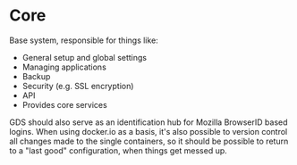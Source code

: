 # Core

Base system, responsible for things like:

- General setup and global settings
- Managing applications
- Backup
- Security (e.g. SSL encryption)
- API
- Provides core services

GDS should also serve as an identification hub for Mozilla BrowserID based logins. When using docker.io as a basis, it's also possible to version control all changes made to the single containers, so it should be possible to return to a "last good" configuration, when things get messed up.